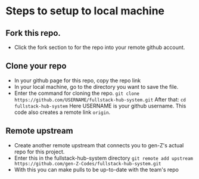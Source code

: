 # Steps to setup to local machine

## Fork this repo.

- Click the fork section to for the repo into your remote github account.

## Clone your repo

- In your github page for this repo, copy the repo link
- In your local machine, go to the directory you want to save the file.
- Enter the command for cloning the repo.
  `git clone https://github.com/USERNAME/fullstack-hub-system.git`
  After that: `cd fullstack-hub-system`
  Here USERNAME is your github username.
  This code also creates a remote link `origin`.

## Remote upstream

- Create another remote upstream that connects you to gen-Z's actual repo for this project.
- Enter this in the fullstack-hub-system directory
  `git remote add upstream https://github.com/gen-Z-Codes/fullstack-hub-system.git`
- With this you can make pulls to be up-to-date with the team's repo

